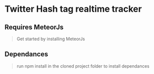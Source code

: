 # Twitter Hash tag realtime tracker
## Requires MeteorJs 

> Get started by installing MeteorJs
## Dependances 
> run npm install in the cloned project folder to install dependances
